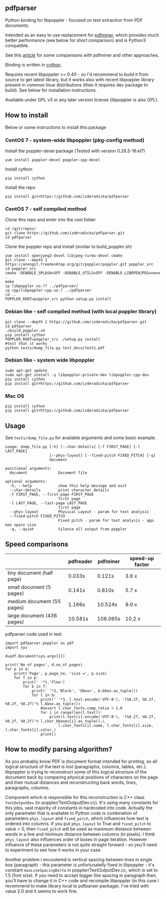 pdfparser
---------

Python binding for libpoppler - focused on text extraction from PDF documents.

Intended as an easy to use replacement for [pdfminer](https://github.com/euske/pdfminer), 
which provides much better performance (see below for short comparison) and is Python3 compatible.

See this [article](http://zderadicka.eu/parsing-pdf-for-fun-and-profit-indeed-in-python/)
for some comparisons with pdfminer and other approaches. 


Binding is written in [cython](http://cython.org/).

Requires recent libpoppler >= 0.40 - so I'd recommend to build it from source to get latest library, 
but it works also with recent libpoppler library present in common linux distributions (then it requires 
dev package to build). See below for installation instructions.


Available under GPL v3 or any later version license (libpoppler is also GPL).

## How to install

Below or some instructions to install this package

### CentOS 7 - system-wide libpoppler (pkg-config method)

Install the poppler-devel package (Tested with version 0.26.5-16.el7)

    yum install poppler-devel poppler-cpp-devel

Install cython
    
    pip install cython

Install the repo
    
    pip install git+https://github.com/izderadicka/pdfparser

### CentOS 7 - self compiled method

Clone this repo and enter into the root folder

    cd /git/repos/
    git clone https://github.com/izderadicka/pdfparser.git
    cd pdfparser

Clone the poppler repo and install (similar to build_poppler.sh)
    
    yum install openjpeg2-devel libjpeg-turbo-devel cmake
    git clone --depth 1 https://anongit.freedesktop.org/git/poppler/poppler.git poppler_src
    cd poppler_src
    cmake -DENABLE_SPLASH=OFF -DENABLE_UTILS=OFF -DENABLE_LIBOPENJPEG=none .
    make
    cp libpoppler.so.?? ../pdfparser/
    cp cpp/libpoppler-cpp.so.? ../pdfparser
    cd ..
    POPPLER_ROOT=poppler_src python setup.py install
    
 
### Debian like - self compiled method (with local poppler library)
 
```
git clone --depth 1 https://github.com/izderadicka/pdfparser.git
cd pdfparser
./build_poppler.sh
pip install cython
POPPLER_ROOT=poppler_src ./setup.py install
#test that it works
python tests/dump_file.py test_docs/test1.pdf
```

### Debian like -  system wide libpoppler 
```
sudo apt-get update
sudo apt-get install -y libpoppler-private-dev libpoppler-cpp-dev
pip install cython
pip install git+https://github.com/izderadicka/pdfparser
```

### Mac OS
```
pip install cython
pip install git+https://github.com/izderadicka/pdfparser
```

## Usage

See `tests/dump_file.py` for available arguments and some basic example.
```
usage: dump_file.py [-h] [--char-details] [-f FIRST_PAGE] [-l LAST_PAGE]
                    [--phys-layout] [--fixed-pitch FIXED_PITCH] [-q]
                    document

positional arguments:
  document              Document file

optional arguments:
  -h, --help            show this help message and exit
  --char-details        print character details
  -f FIRST_PAGE, --first-page FIRST_PAGE
                        first page
  -l LAST_PAGE, --last-page LAST_PAGE
                        first page
  --phys-layout         Physical Layout - param for text analysis
  --fixed-pitch FIXED_PITCH
                        Fixed pitch - param for text analysis - app. max space size
  -q, --quiet           Silence all output from poppler
```

## Speed comparisons

|                             | pdfreader     | pdfminer      |speed-up factor|
| --------------------------- | ------------- | ------------- |---------------|
| tiny document (half page)   | 0.033s        | 0.121s        | 3.6 x         |
| small document (5 pages)    | 0.141s        | 0.810s        | 5.7 x         |
| medium document (55 pages)  | 1.166s        | 10.524s       | 9.0 x         |       
| large document (436 pages)  | 10.581s       | 108.095s      | 10.2 x        |


pdfparser code used in test

    import pdfparser.poppler as pdf
    import sys
    
    d=pdf.Document(sys.argv[1])
    
    print('No of pages', d.no_of_pages)
    for p in d:
        print('Page', p.page_no, 'size =', p.size)
        for f in p:
            print(' '*1,'Flow')
            for b in f:
                print(' '*2,'Block', 'bbox=', b.bbox.as_tuple())
                for l in b:
                    print(' '*3, l.text.encode('UTF-8'), '(%0.2f, %0.2f, %0.2f, %0.2f)'% l.bbox.as_tuple())
                    #assert l.char_fonts.comp_ratio < 1.0
                    for i in range(len(l.text)):
                        print(l.text[i].encode('UTF-8'), '(%0.2f, %0.2f, %0.2f, %0.2f)'% l.char_bboxes[i].as_tuple(),\
                            l.char_fonts[i].name, l.char_fonts[i].size, l.char_fonts[i].color,)
                    print()
                    
## How to modify parsing algorithm?

As you probably know PDF is document format intended for printing, so all logical structure of the text 
is lost (paragraphs, columns, tables, etc.). libpoppler is trying to reconstruct some of this logical 
structure of the document back by comparing physical positions of characters on the page and their mutual
distances and reconstructing back words, lines, paragraphs, columns.  


Component which is responsible for this reconstruction is C++ class `TextOutputDev` (in poppler/TextOutputDev.cc). 
It's using many constants for this jobs, vast majority of constants in hardcoded into code.
Actually the only parameter that is available to Python code is combination of parameters `phys_layout` and
`fixed_pitch`, which influences how text is ordered into columns. If you put `phys_layout` to True and
`fixed_pitch` to value > 0, then `fixed_pitch` will be used as maximum distance between words in a line and 
minimum distance between columns (in pixels).  I think `phys_layout` also influences order of boxes 
in page iteration. However influence of these parameters is not quite straight forward - so you'll need to 
experiment to see how it works in your case.


Another problem I encoutered is vertical spacing between lines in single box (paragraph) - this parameter 
is unfortunatelly fixed in libpoppler - it's constant `maxLineSpacingDelta` in poppler/TextOutputDev.cc, which 
is set to 1.5 (font size).  If you need to accept bigger line spacing in paragraph then, you'll have to change it
in C++ code and recompile libpoppler (in this case I recommend to make library local to pdfparser package). 
I've tried with value 2.0 and it seems to work fine.


